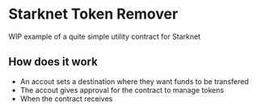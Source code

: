 # Starknet Token Remover

WIP example of a quite simple utility contract for Starknet

## How does it work

- An accout sets a destination where they want funds to be transfered
- The accout gives approval for the contract to manage tokens
- When the contract receives

